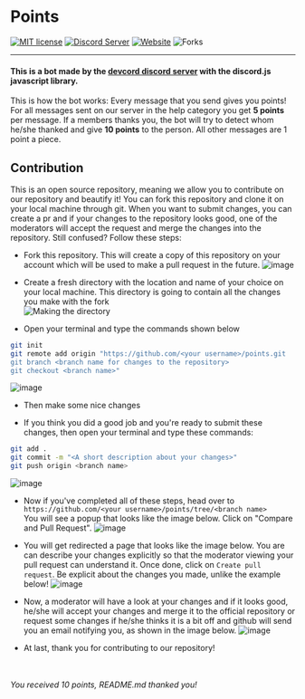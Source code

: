 # Points

[![MIT license](https://img.shields.io/badge/License-MIT-blue.svg)](<[https://github.com/devcord/points/blob/master/LICENSE](https://github.com/devcord/points/blob/master/LICENSE)>)
[![Discord Server](https://img.shields.io/static/v1?label=Devcord&logo=discord&message=8k%20members&color=%237289DA&logoColor=blurple)](https://discord.gg/devcord)
[![Website](https://img.shields.io/website?down_color=Red&down_message=Unavailable&label=Our%20Website&up_color=Green&up_message=Visit&url=https%3A%2F%2Fdevcord.com%2F&logo=devcord)](https://devcord.com)
![Forks](https://img.shields.io/github/forks/austinmccalley/points?color=blurple&label=Forks&logo=github)

---

#### This is a bot made by the [devcord discord server](https://discord.gg/devcord) with the discord.js javascript library.

This is how the bot works:
Every message that you send gives you points! For all messages sent on our server in the help category you get **5 points** per message. If a members thanks you, the bot will try to detect whom he/she thanked and give **10 points** to the person. All other messages are 1 point a piece.

## Contribution

This is an open source repository, meaning we allow you to contribute on our repository and beautify it! You can fork this repository and clone it on your local machine through git. When you want to submit changes, you can create a pr and if your changes to the repository looks good, one of the moderators will accept the request and merge the changes into the repository. Still confused? Follow these steps:

-   Fork this repository. This will create a copy of this repository on your account which will be used to make a pull request in the future.
![image](https://user-images.githubusercontent.com/65149574/82423087-060bba00-9aa3-11ea-9cbc-5575f308d3e8.png)

-   Create a fresh directory with the location and name of your choice on your local machine. This directory is going to contain all the changes you make with the fork<br>
![Making the directory](https://user-images.githubusercontent.com/65149574/82417294-128c1480-9a9b-11ea-962d-cb2b34b66e07.png)

-   Open your terminal and type the commands shown below
```bash
git init
git remote add origin "https://github.com/<your username>/points.git
git branch <branch name for changes to the repository>
git checkout <branch name>"
```
![image](https://user-images.githubusercontent.com/65149574/82419883-b3c89a00-9a9e-11ea-85ae-2a643776fa95.png)

-   Then make some nice changes

-   If you think you did a good job and you're ready to submit these changes, then open your terminal and type these commands:
```bash
git add .
git commit -m "<A short description about your changes>"
git push origin <branch name>
```
![image](https://user-images.githubusercontent.com/65149574/82423392-6ac71480-9aa3-11ea-88d1-5b621cfb2e6a.png)

-   Now if you've completed all of these steps, head over to `https://github.com/<your username>/points/tree/<branch name>`
    <br>You will see a popup that looks like the image below. Click on "Compare and Pull Request".
![image](https://user-images.githubusercontent.com/65149574/82421021-2dad5300-9aa0-11ea-986b-8b00cc40fddf.png)

- You will get redirected a page that looks like the image below. You are can describe your changes explicitly so that the moderator viewing your pull request can understand it. Once done, click on `Create pull request`. Be explicit about the changes you made, unlike the example below!
![image](https://user-images.githubusercontent.com/65149574/82422639-6c440d00-9aa2-11ea-9f41-540ba5abf3ad.png)

-   Now, a moderator will have a look at your changes and if it looks good, he/she will accept your changes and merge it to the official repository or request some changes if he/she thinks it is a bit off and github will send you an email notifying you, as shown in the image below.
![image](https://user-images.githubusercontent.com/65149574/82422371-13747480-9aa2-11ea-9c8b-1a8fc511c3fc.png)

-   At last, thank you for contributing to our repository!
<br><br><br>
<p><i>You received 10 points, README.md thanked you!</i></p>
